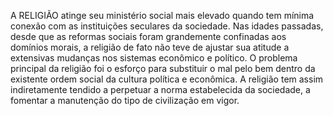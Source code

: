 ﻿A RELIGIÃO atinge seu ministério social mais elevado quando tem mínima conexão com as instituições seculares da sociedade. Nas idades passadas, desde que as reformas sociais foram grandemente confinadas aos domínios morais, a religião de fato não teve de ajustar sua atitude a extensivas mudanças nos sistemas econômico e político. O problema principal da religião foi o esforço para substituir o mal pelo bem dentro da existente ordem social da cultura política e econômica. A religião tem assim indiretamente tendido a perpetuar a norma estabelecida da sociedade, a fomentar a manutenção do tipo de civilização em vigor.